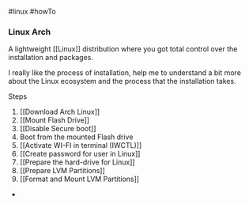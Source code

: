 #linux #howTo
### Linux Arch 
A lightweight [[Linux]] distribution where you got total control over the installation and packages.

I really like the process of installation, help me to understand a bit more about the Linux ecosystem and the process that the installation takes. 


Steps
 1. [[Download Arch Linux]]
 2. [[Mount Flash Drive]]
 3. [[Disable Secure boot]]
 4. Boot from the mounted Flash drive
 5. [[Activate WI-FI in terminal (IWCTL)]]
 6. [[Create password for user in Linux]]
 7. [[Prepare the hard-drive for Linux]]
 8. [[Prepare LVM Partitions]] 
 9. [[Format and Mount LVM Partitions]]
 - 
